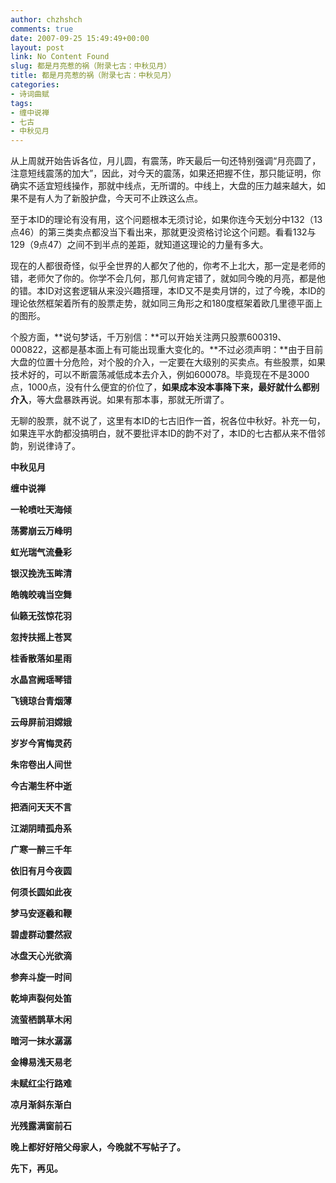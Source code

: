 ```yaml
---
author: chzhshch
comments: true
date: 2007-09-25 15:49:49+00:00
layout: post
link: No Content Found
slug: 都是月亮惹的祸（附录七古：中秋见月）
title: 都是月亮惹的祸（附录七古：中秋见月）
categories:
- 诗词曲赋
tags:
- 缠中说禅
- 七古
- 中秋见月
---
```


			

从上周就开始告诉各位，月儿圆，有震荡，昨天最后一句还特别强调“月亮圆了，注意短线震荡的加大”，因此，对今天的震荡，如果还把握不住，那只能证明，你确实不适宜短线操作，那就中线点，无所谓的。中线上，大盘的压力越来越大，如果不是有人为了新股护盘，今天可不止跌这么点。

至于本ID的理论有没有用，这个问题根本无须讨论，如果你连今天划分中132（13点46）的第三类卖点都没当下看出来，那就更没资格讨论这个问题。看看132与129（9点47）之间不到半点的差距，就知道这理论的力量有多大。

现在的人都很奇怪，似乎全世界的人都欠了他的，你考不上北大，那一定是老师的错，老师欠了你的。你学不会几何，那几何肯定错了，就如同今晚的月亮，都是他的错。本ID对这套逻辑从来没兴趣搭理，本ID又不是卖月饼的，过了今晚，本ID的理论依然框架着所有的股票走势，就如同三角形之和180度框架着欧几里德平面上的图形。

个股方面，**说句梦话，千万别信：**可以开始关注两只股票600319、000822，这都是基本面上有可能出现重大变化的。**不过必须声明：**由于目前大盘的位置十分危险，对个股的介入，一定要在大级别的买卖点。有些股票，如果技术好的，可以不断震荡减低成本去介入，例如600078。毕竟现在不是3000点，1000点，没有什么便宜的价位了，**如果成本没本事降下来，最好就什么都别介入**，等大盘暴跌再说。如果有那本事，那就无所谓了。

无聊的股票，就不说了，这里有本ID的七古旧作一首，祝各位中秋好。补充一句，如果连平水韵都没搞明白，就不要批评本ID的韵不对了，本ID的七古都从来不借邻韵，别说律诗了。

**中秋见月**

**缠中说禅**

**一轮喷吐天海倾**

**荡雾崩云万峰明**

**虹光瑞气流叠彩**

**银汉挽洗玉眸清**

**皓魄皎魂当空舞**

**仙籁无弦惊花羽**

**忽抟扶摇上苍冥**

**桂香散落如星雨**

**水晶宫阙瑶琴错**

**飞镜琼台青烟薄**

**云母屏前泪嫦娥**

**岁岁今宵悔灵药**

**朱帘卷出人间世**

**今古潮生杯中逝**

**把酒问天天不言**

**江湖阴晴孤舟系**

**广寒一醉三千年**

**依旧有月今夜圆**

**何须长圆如此夜**

**梦马安逐羲和鞭**

**碧虚群动霎然寂**

**冰盘天心光欲滴**

**参奔斗旋一时间**

**乾坤声裂何处笛**

**流萤栖鹊草木闲**

**暗河一抹水潺潺**

**金樽易浅天易老**

**未赋红尘行路难**

**凉月渐斜东渐白**

**光残露满窗前石**

**晚上都好好陪父母家人，今晚就不写帖子了。**

**先下，再见。**
